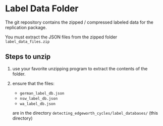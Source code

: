 # Label Data Folder
The git repository contains the zipped / compressed labeled data for the replication package.

You must extract the JSON files from the zipped folder `label_data_files.zip`

## Steps to unzip
1. use your favorite unzipping program to extract the contents of the folder.
2. ensure that the files: 
   - `german_label_db.json`
   - `nsw_label_db.json`
   - `wa_label_db.json`

    are in the directory `detecting_edgeworth_cycles/label_databases/` (this directory)